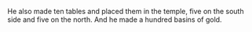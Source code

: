 He also made ten tables and placed them in the temple, five on the south side and five on the north. And he made a hundred basins of gold.
